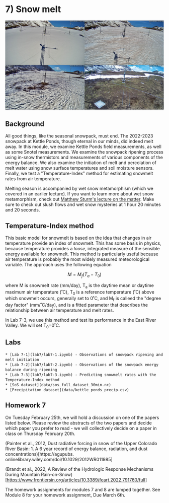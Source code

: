 # 7) Snow melt

![snowmelt sequence](../modules/data/KPsnowmelt_2023.png)

## Background

All good things, like the seasonal snowpack, must end. The 2022-2023 snowpack at Kettle Ponds, though eternal in our minds, did indeed melt away. In this module, we examine Kettle Ponds field measurements, as well as some Snotel measurements.
We examine the snowpack ripening process using in-snow thermistors and measurements of various components of the energy balance. 
We also examine the initiation of melt and percolation of melt water using snow surface temperatures and soil moisture sensors.
Finally, we test a "Temperature-Index" method for estimating snowmelt rates from air temperature. 

Melting season is accompanied by wet snow metamorphism (which we covered in an earlier lecture). If you want to learn more about wet snow metamorphism, check out [Matthew Sturm's lecture on the matter](https://youtu.be/tg2v1DC5Nrk?si=w28f1lgThRipCR7H&t=3096).
Make sure to check out slush flows and wet snow mysteries at 1 hour 20 minutes and 20 seconds.


## Temperature-Index method

This basic model for snowmelt is based on the idea that changes in air temperature provide an index of snowmelt. This has some basis in physics, because temperature provides a _loose_, integrated measure of the sensible energy available for snowmelt.
This method is particularly useful because air temperature is probably the most widely measured meteorological variable. 
The approach uses the following equation

$$ M = M_f (T_a - T_0) $$

where M is snowmelt rate (mm/day),
T<sub>a</sub> is the daytime mean or daytime maximum air temperature (˚C),
T<sub>0</sub>  is a reference temperature (˚C) above which snowmelt occurs, generally set to 0˚C, and
M<sub>f</sub> is calleed the "degree day factor" (mm/˚C/day), and is a fitted parameter that describes the relationship between air temperature and melt rates.

In Lab 7-3, we use this method and test its performance in the East River Valley. We will set T<sub>0</sub>=0˚C.

## Labs
```note
* [Lab 7-1](lab7/lab7-1.ipynb) - Observations of snowpack ripening and melt initiation
* [Lab 7-2](lab7/lab7-2.ipynb) - Observations of the snowpack energy balance during ripening
* [Lab 7-3](lab7/lab7-3.ipynb) - Predicting snowmelt rates with the Temperature-Index method
* [SoS dataset](data/sos_full_dataset_30min.nc)
* [Precipitation dataset](data/kettle_ponds_precip.csv)
```

## Homework 7
On Tuesday February 25th, we will hold a discussion on one of the papers listed below. 
Please review the abstracts of the two papers and decide which paper you prefer to read - we will collectively decide on a paper in class on Thursday February 20th.

(Painter et al., 2012, Dust radiative forcing in snow of the Upper Colorado River Basin:  1. A 6 year record of energy balance, radiation, and dust concentrations)[https://agupubs.
onlinelibrary.wiley.com/doi/10.1029/2012WR011985]

(Brandt et al., 2022, A Review of the Hydrologic Response Mechanisms During Mountain Rain-on-Snow)[https://www.frontiersin.org/articles/10.3389/feart.2022.791760/full]

The homework assignments for modules 7 and 8 are lumped together. See Module 8 for your homework assignment, Due March 6th.